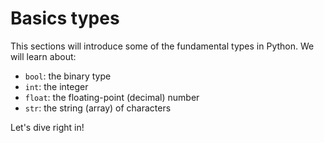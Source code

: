 # Basics types

This sections will introduce some of the fundamental types in Python. We will learn about:

- `bool`: the binary type
- `int`: the integer
- `float`: the floating-point (decimal) number
- `str`: the string (array) of characters

Let's dive right in!

